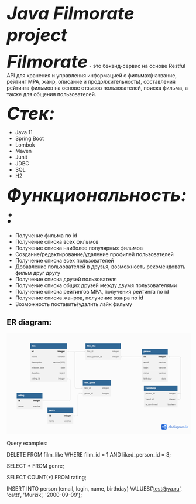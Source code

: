 <span style="font-size:48px;">***Java Filmorate project***</span>

<span style="font-size:48px;">***Filmorate***</span> - это бэкэнд-сервис на основе Restful API для хранения и управления информацией о фильмах(название, рейтинг MPA, жанр, описание и продолжительность), составления рейтинга фильмов на основе отзывов пользователей, поиска фильма, а также для общения пользователей.

<span style="font-size:48px;">***Стек:***</span>

- Java 11
- Spring Boot
- Lombok
- Maven
- Junit
- JDBC
- SQL
- H2
  
<span style="font-size:48px;">***Функциональность::***</span>

 - Получение фильма по id
 - Получение списка всех фильмов
 - Получение списка наиболее популярных фильмов
 - Создание/редактирование/удаление профилей пользователей
 - Получение списка всех пользователей
 - Добавление пользователей в друзья, возможность рекомендовать фильм друг другу
 - Получение списка друзей пользователя
 - Получение списка общих друзей между двумя пользователями
 - Получение списка рейтингов MPA, получения рейтинга по id
 - Получение списка жанров, получение жанра по id
 - Возможность поставить/удалить лайк фильму
   
## ER diagram:

![](db/filmorate_er.png)

Query examples:

DELETE FROM film_like 
WHERE film_id = 1 AND liked_person_id = 3;

SELECT * FROM genre;

SELECT COUNT(*) FROM rating;

INSERT INTO person (email, login, name, birthday)
VALUES('test@ya.ru', 'cattt', 'Murzik', '2000-09-09');
